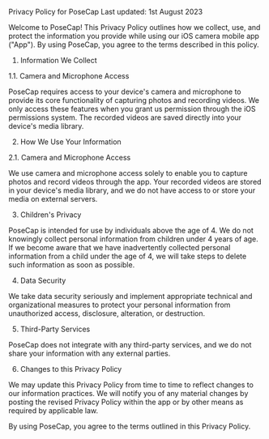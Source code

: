 Privacy Policy for PoseCap
Last updated: 1st August 2023

Welcome to PoseCap! This Privacy Policy outlines how we collect, use, and protect the information you provide while using our iOS camera mobile app ("App"). By using PoseCap, you agree to the terms described in this policy.

1. Information We Collect

1.1. Camera and Microphone Access

PoseCap requires access to your device's camera and microphone to provide its core functionality of capturing photos and recording videos. We only access these features when you grant us permission through the iOS permissions system. The recorded videos are saved directly into your device's media library.

2. How We Use Your Information

2.1. Camera and Microphone Access

We use camera and microphone access solely to enable you to capture photos and record videos through the app. Your recorded videos are stored in your device's media library, and we do not have access to or store your media on external servers.

3. Children's Privacy

PoseCap is intended for use by individuals above the age of 4. We do not knowingly collect personal information from children under 4 years of age. If we become aware that we have inadvertently collected personal information from a child under the age of 4, we will take steps to delete such information as soon as possible.

4. Data Security

We take data security seriously and implement appropriate technical and organizational measures to protect your personal information from unauthorized access, disclosure, alteration, or destruction.

5. Third-Party Services

PoseCap does not integrate with any third-party services, and we do not share your information with any external parties.

6. Changes to this Privacy Policy

We may update this Privacy Policy from time to time to reflect changes to our information practices. We will notify you of any material changes by posting the revised Privacy Policy within the app or by other means as required by applicable law.

By using PoseCap, you agree to the terms outlined in this Privacy Policy.